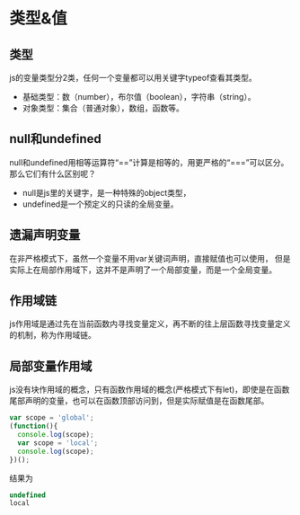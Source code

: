 类型&值
===
## 类型
js的变量类型分2类，任何一个变量都可以用关键字typeof查看其类型。
* 基础类型：数（number），布尔值（boolean），字符串（string）。
* 对象类型：集合（普通对象），数组，函数等。

## null和undefined
null和undefined用相等运算符“==”计算是相等的，用更严格的“===”可以区分。那么它们有什么区别呢？
* null是js里的关键字，是一种特殊的object类型，
* undefined是一个预定义的只读的全局变量。

## 遗漏声明变量
在非严格模式下，虽然一个变量不用var关键词声明，直接赋值也可以使用，
但是实际上在局部作用域下，这并不是声明了一个局部变量，而是一个全局变量。

## 作用域链
js作用域是通过先在当前函数内寻找变量定义，再不断的往上层函数寻找变量定义的机制，称为作用域链。

## 局部变量作用域
js没有块作用域的概念，只有函数作用域的概念(严格模式下有let)，即使是在函数尾部声明的变量，也可以在函数顶部访问到，但是实际赋值是在函数尾部。
```js
var scope = 'global';
(function(){
  console.log(scope);
  var scope = 'local';
  console.log(scope);
})();
```
结果为
```js
undefined
local
```
